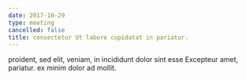 ```yaml
---
date: 2017-10-29
type: meeting
cancelled: false
title: consectetur Ut labore cupidatat in pariatur.
---
```

proident, sed elit, veniam, in incididunt dolor sint esse Excepteur amet, pariatur. ex minim dolor ad mollit.